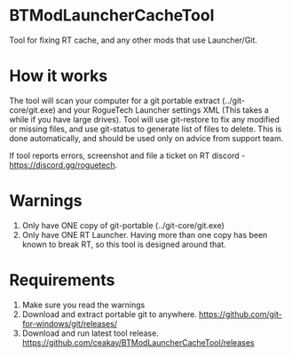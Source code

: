 # BTModLauncherCacheTool
Tool for fixing RT cache, and any other mods that use Launcher/Git.

# How it works
The tool will scan your computer for a git portable extract (../git-core/git.exe) and your RogueTech Launcher settings XML (This takes a while if you have large drives). Tool will use git-restore to fix any modified or missing files, and use git-status to generate list of files to delete. This is done automatically, and should be used only on advice from support team.

If tool reports errors, screenshot and file a ticket on RT discord - https://discord.gg/roguetech. 

# Warnings
1. Only have ONE copy of git-portable (../git-core/git.exe)
2. Only have ONE RT Launcher. Having more than one copy has been known to break RT, so this tool is designed around that.

# Requirements
1. Make sure you read the warnings
2. Download and extract portable git to anywhere. https://github.com/git-for-windows/git/releases/
3. Download and run latest tool release. https://github.com/ceakay/BTModLauncherCacheTool/releases 

